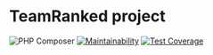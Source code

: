 # TeamRanked project

![PHP Composer](https://github.com/renakdup/TeamRankedProject/workflows/PHP%20Composer/badge.svg) [![Maintainability](https://api.codeclimate.com/v1/badges/c113c05a41329bdebd55/maintainability)](https://codeclimate.com/github/renakdup/TeamRankedProject/maintainability) [![Test Coverage](https://api.codeclimate.com/v1/badges/c113c05a41329bdebd55/test_coverage)](https://codeclimate.com/github/renakdup/TeamRankedProject/test_coverage)